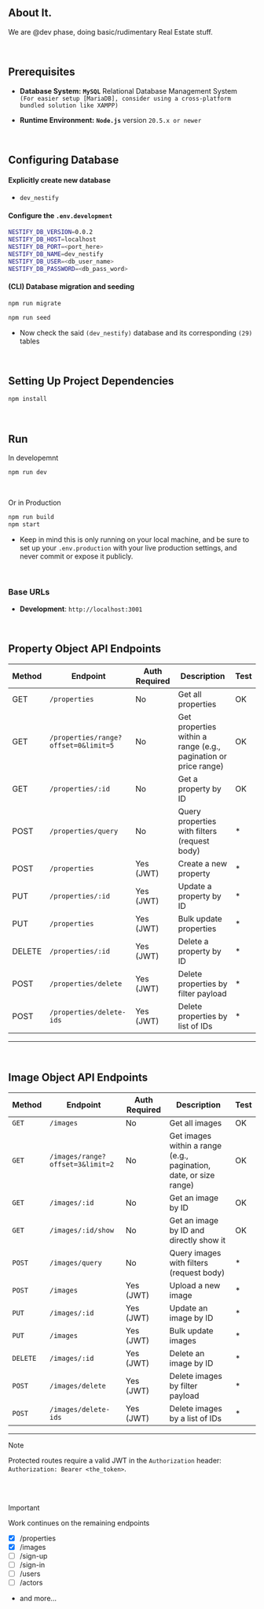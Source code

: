 
## About It.
We are @dev phase, doing basic/rudimentary Real Estate stuff.

<br/>

## Prerequisites
- **Database System:** **`MySQL`** Relational Database Management System
<br>`(For easier setup [MariaDB], consider using a cross-platform bundled solution like XAMPP)`

- **Runtime Environment:** **`Node.js`** version `20.5.x or newer`

<br/>

## Configuring Database
#### Explicitly create new database
- `dev_nestify`
#### Configure the `.env.development`
```bash
NESTIFY_DB_VERSION=0.0.2
NESTIFY_DB_HOST=localhost
NESTIFY_DB_PORT=<port_here>
NESTIFY_DB_NAME=dev_nestify
NESTIFY_DB_USER=<db_user_name>
NESTIFY_DB_PASSWORD=<db_pass_word>
```
#### (CLI) Database migration and seeding
```bash
npm run migrate
```
```bash
npm run seed
```
  - Now check the said `(dev_nestify)` database and its corresponding `(29)` tables

<br/>

## Setting Up Project Dependencies
```bash
npm install
```

<br/>

## Run
In developemnt
```bash
npm run dev
```
<br/>

Or in Production
```bash
npm run build
npm start
```
- Keep in mind this is only running on your local machine, and be sure to set up your `.env.production` with your live production settings, and never commit or expose it publicly.
<br/>

### Base URLs
- **Development**: `http://localhost:3001`  

<br/>

## Property Object API Endpoints
| Method | Endpoint                     | Auth Required | Description                          | Test |
|--------|------------------------------|---------------|--------------------------------------|--------|
| GET    | `/properties`                | No            | Get all properties                   | OK     |
| GET    | `/properties/range?offset=0&limit=5`           | No            | Get properties within a range (e.g., pagination or price range) | OK     |
| GET    | `/properties/:id`            | No            | Get a property by ID                 | OK     |
| POST   | `/properties/query`          | No            | Query properties with filters (request body) | *      |
| POST   | `/properties`                | Yes (JWT)     | Create a new property                | *      |
| PUT    | `/properties/:id`            | Yes (JWT)     | Update a property by ID              | *      |
| PUT    | `/properties`                | Yes (JWT)     | Bulk update properties               | *      |
| DELETE | `/properties/:id`            | Yes (JWT)     | Delete a property by ID              | *      |
| POST   | `/properties/delete`         | Yes (JWT)     | Delete properties by filter payload  | *      |
| POST   | `/properties/delete-ids`     | Yes (JWT)     | Delete properties by list of IDs     | *      |
---

<br/>

## Image Object API Endpoints  
| Method  | Endpoint                   | Auth Required | Description                          | Test   |
|---------|----------------------------|---------------|--------------------------------------|--------|
| `GET`   | `/images`                  | No            | Get all images                       | OK     |
| `GET`   | `/images/range?offset=3&limit=2`            | No            | Get images within a range (e.g., pagination, date, or size range) | OK     |
| `GET`   | `/images/:id`              | No            | Get an image by ID                   | OK     |
| `GET`   | `/images/:id/show`         | No            | Get an image by ID and directly show it| OK     |
| `POST`  | `/images/query`            | No            | Query images with filters (request body) | *      |
| `POST`  | `/images`                  | Yes (JWT)     | Upload a new image                   | *      |
| `PUT`   | `/images/:id`              | Yes (JWT)     | Update an image by ID                | *      |
| `PUT`   | `/images`                  | Yes (JWT)     | Bulk update images                   | *      |
| `DELETE`| `/images/:id`              | Yes (JWT)     | Delete an image by ID                | *      |
| `POST`  | `/images/delete`           | Yes (JWT)     | Delete images by filter payload      | *      |
| `POST`  | `/images/delete-ids`       | Yes (JWT)     | Delete images by a list of IDs       | *      |
---

> [!NOTE]
> Protected routes require a valid JWT in the `Authorization` header:  `Authorization: Bearer <the_token>`.

</br>
</br>

> [!IMPORTANT]
> Work continues on the remaining endpoints

- [x] /properties
- [x] /images
- [ ] /sign-up
- [ ] /sign-in
- [ ] /users
- [ ] /actors
- and more...